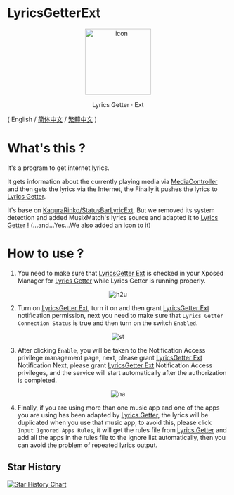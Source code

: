 # LyricsGetterExt

<div align="center">
    <img src="https://raw.githubusercontent.com/VictorModi/Lyrics-Getter-Ext/main/icon.svg" alt="icon" width="150">
    <p>Lyrics Getter · Ext</p>
</div>

( English / [简体中文](https://github.com/VictorModi/LyricsGetterExt/blob/main/docs/README_zh-CN.md) / [繁體中文](https://github.com/VictorModi/LyricsGetterExt/blob/main/docs/README_zh-TW.md) )

# What's this ?
It's a program to get internet lyrics.

It gets information about the currently playing media via [MediaController](https://developer.android.google.cn/reference/android/media/session/MediaController) and then gets the lyrics via the Internet, the Finally it pushes the lyrics to [Lyrics Getter](https://github.com/xiaowine/Lyric-Getter).

It's base on [KaguraRinko/StatusBarLyricExt](https://github.com/KaguraRinko/StatusBarLyricExt). But we removed its system detection and added MusixMatch's lyrics source and adapted it to [Lyrics Getter](https://github.com/xiaowine/Lyric-Getter) ! 
(...and...Yes...We also added an icon to it)

# How to use ?
1. You need to make sure that [LyricsGetter Ext](https://github.com/VictorModi/LyricsGetterExt) is checked in your Xposed Manager for [Lyrics Getter](https://github.com/xiaowine/Lyric-Getter) while Lyrics Getter is running properly.

<div style="display: flex; justify-content: center;">
    <img src="https://raw.githubusercontent.com/VictorModi/Lyrics-Getter-Ext/main/img/how2use.jpg" alt="h2u">
</div>

2. Turn on [LyricsGetter Ext](https://github.com/VictorModi/LyricsGetterExt), turn it on and then grant [LyricsGetter Ext](https://github.com/VictorModi/LyricsGetterExt) notification permission, next you need to make sure that `Lyrics Getter Connection Status` is true and then turn on the switch `Enabled`.

<div style="display: flex; justify-content: center;">
    <img src="https://raw.githubusercontent.com/VictorModi/Lyrics-Getter-Ext/main/img/statusTrue.jpg" alt="st">
</div>

3. After clicking `Enable`, you will be taken to the Notification Access privilege management page, next, please grant [LyricsGetter Ext](https://github.com/VictorModi/LyricsGetterExt) Notification Next, please grant [LyricsGetter Ext](https://github.com/VictorModi/LyricsGetterExt) Notification Access privileges, and the service will start automatically after the authorization is completed.

<div style="display: flex; justify-content: center;">
    <img src="https://raw.githubusercontent.com/VictorModi/Lyrics-Getter-Ext/main/img/notificationAccess.jpg" alt="na">
</div>

4. Finally, if you are using more than one music app and one of the apps you are using has been adapted by [Lyrics Getter](https://github.com/xiaowine/Lyric-Getter), the lyrics will be duplicated when you use that music app, to avoid this, please click `Input Ignored Apps Rules`, it will get the rules file from [Lyrics Getter](https://github.com/xiaowine/Lyric-Getter) and add all the apps in the rules file to the ignore list automatically, then you can avoid the problem of repeated lyrics output.

## Star History

<a href="https://star-history.com/#VictorModi/Lyrics-Getter-Ext&Date">
  <picture>
    <source media="(prefers-color-scheme: dark)" srcset="https://api.star-history.com/svg?repos=YouCanAi/LyricsGetterExt&type=Date&theme=dark" />
    <source media="(prefers-color-scheme: light)" srcset="https://api.star-history.com/svg?repos=YouCanAi/LyricsGetterExt&type=Date" />
    <img alt="Star History Chart" src="https://api.star-history.com/svg?repos=YouCanAi/LyricsGetterExt&type=Date" />
  </picture>
</a>
